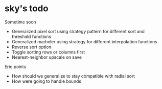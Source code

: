 sky's todo
========
Sometime soon
+ Generalized pixel sort using strategy pattern for different sort and threshold functions
+ Generalized marbeler using strategy for different interpolation functions
+ Reverse sort option
+ Toggle sorting rows or columns first
+ Nearest-neighbor upscale on save

Eric points
+ How should we generalize to stay compatible with radial sort
+ How were going to handle bounds
